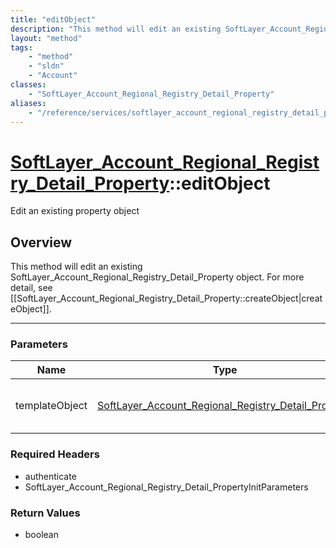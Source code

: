 ```yaml
---
title: "editObject"
description: "This method will edit an existing SoftLayer_Account_Regional_Registry_Detail_Property object. For more detail, see [[Sof... "
layout: "method"
tags:
    - "method"
    - "sldn"
    - "Account"
classes:
    - "SoftLayer_Account_Regional_Registry_Detail_Property"
aliases:
    - "/reference/services/softlayer_account_regional_registry_detail_property/editObject"
---
```

# [SoftLayer_Account_Regional_Registry_Detail_Property](/reference/services/SoftLayer_Account_Regional_Registry_Detail_Property)::editObject

Edit an existing property object


## Overview 
This method will edit an existing SoftLayer_Account_Regional_Registry_Detail_Property object. For more detail, see [[SoftLayer_Account_Regional_Registry_Detail_Property::createObject|createObject]]. 

-----

### Parameters 
|Name | Type | Description |
| --- | --- | --- |
|templateObject| <a href='/reference/datatypes/SoftLayer_Account_Regional_Registry_Detail_Property'>SoftLayer_Account_Regional_Registry_Detail_Property </a>| A skeleton SoftLayer_Account_Regional_Registry_Detail_Property object with only the properties defined that you wish to change. Unchanged properties are left alone.|


### Required Headers
* authenticate
* SoftLayer_Account_Regional_Registry_Detail_PropertyInitParameters


### Return Values
* boolean




